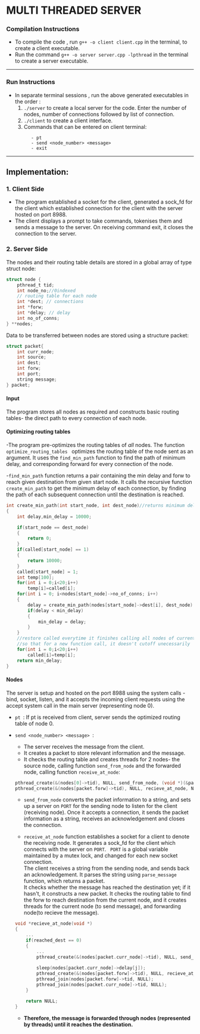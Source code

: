 # MULTI THREADED SERVER 

### Compilation Instructions 

- To compile the  code , run `g++ -o client client.cpp` in the terminal, to create a client executable.
- Run the command `g++ -o server server.cpp -lpthread` in the terminal to create a server executable.

_____

### Run Instructions 
- In separate terminal sessions , run the above generated executables in the order :
  1. `./server` to create a local server for the code. Enter the number of nodes, number of connections followed by list of connection.
  2. `./client` to create a client interface.
  3. Commands that can be entered on client terminal: 
  ```
        - pt
        - send <node_number> <message>
        - exit
    ```
_____
## Implementation:

### 1. Client Side 

- The program established a socket for the client, generated a sock_fd for the client which established connection for the client with the server hosted on port 8988.
- The client displays a prompt to take commands, tokenises them and sends a message to the server. On receiving command exit, it closes the connection to the server.

### 2. Server Side 
The nodes and their routing table details are stored in a global array of type struct node:
```c
struct node {
    pthread_t tid;
    int node_no;//0indexed
    // routing table for each node
	int *dest; // connections
    int *forw;
	int *delay; // delay
    int no_of_conns;
} **nodes;
```
Data to be transferred between nodes are stored using a structure packet:
```c
struct packet{
    int curr_node;
    int source;
    int dest;
    int forw;
    int port;
    string message;
} packet;
```
#### <b>Input</b>

The program stores all nodes as required and constructs basic routing tables- the direct path to every connection of each node.

#### <b>Optimizing routing tables</b>

-The program pre-optimizes the routing tables of *all* nodes. The function ```optimize_routing_tables ``` optimizes the routing table of the node sent as an argument. It uses the ```find_min_path``` function to find the path of minimum delay, and corresponding forward for every connection of the node. 

-```find_min_path``` function returns a pair containing the min delay and forw to reach given destination from given start node. It calls the recursive function ```create_min_path``` to get the minimum delay of each connection, by finding the path of each subsequent connection until the destination is reached.

```c
int create_min_path(int start_node, int dest_node)//returns minimum delay to reach dest_node from start node
{
    int delay,min_delay = 10000;

    if(start_node == dest_node)
    {
        return 0;
    }
    if(called[start_node] == 1)
    {
        return 10000;
    }
    called[start_node] = 1;
    int temp[100];
    for(int i = 0;i<20;i++)
        temp[i]=called[i];
    for(int i = 0; i<nodes[start_node]->no_of_conns; i++)
    {
        delay = create_min_path(nodes[start_node]->dest[i], dest_node) + nodes[start_node]->delay[i];
        if(delay < min_delay)
        {
            min_delay = delay;
        }
    }
    //restore called everytime it finishes calling all nodes of current node
    //so that for a new function call, it doesn't cutoff unecessarily
    for(int i = 0;i<20;i++)
        called[i]=temp[i];
    return min_delay;
}
```
#### <b>Nodes </b>
The server is setup and hosted on the port 8988 using the system calls - bind, socket, listen, and it accepts the incoming client requests using the accept system call in the main server (representing node 0). 

- ```pt ```: If pt is received from client, server sends the optimized routing table of node 0.
- ```send <node_number> <message> ```:
    -  The server receives the message from the client.
    - It creates a packet to store relevant information and the message.
    - It checks the routing table and creates threads for 2 nodes- the source node, calling function ```send_from_node``` and the forwarded node, calling function ```receive_at_node```:
    ```c
    pthread_create(&(nodes[0]->tid), NULL, send_from_node, (void *)(&packet));
    pthread_create(&(nodes[packet.forw]->tid), NULL, recieve_at_node, NULL);
    ```
    
    - ```send_from_node``` converts the packet information to a string, and sets up a server on ```PORT``` for the sending node to listen for the client (receiving node). Once it accepts a connection, it sends the packet information as a string, receives an acknowledgement and closes the connection.

    - ```receive_at_node``` function establishes a socket for a client to denote the receiving node. It generates a sock_fd for the client which connects with the server on ```PORT```. ``` PORT``` is a global variable maintained by a mutex lock, and changed for each new socket connection.<br> The client receives a string from the sending node, and sends back an acknowledgement. It parses the string using ```parse_message``` function, which returns a packet.<br> It checks whether the message has reached the destination yet; if it hasn't, it constructs a new packet. It checks the routing table to find the forw to reach destination from the current node, and it creates threads for the current node (to send message), and forwarding node(to recieve the message). 
    ```c
    void *recieve_at_node(void *)
    {
        ...
        if(reached_dest == 0)
        {
            ...
            pthread_create(&(nodes[packet.curr_node]->tid), NULL, send_from_node, (void *)(&packet));
            
            sleep(nodes[packet.curr_node]->delay[j]);
            pthread_create(&(nodes[packet.forw]->tid), NULL, recieve_at_node, NULL);
            pthread_join(nodes[packet.forw]->tid, NULL);
            pthread_join(nodes[packet.curr_node]->tid, NULL);
        }

        return NULL;
    }
    ```

    - <b>Therefore, the message is forwarded through nodes (represented by threads) until it reaches the destination.</b>



